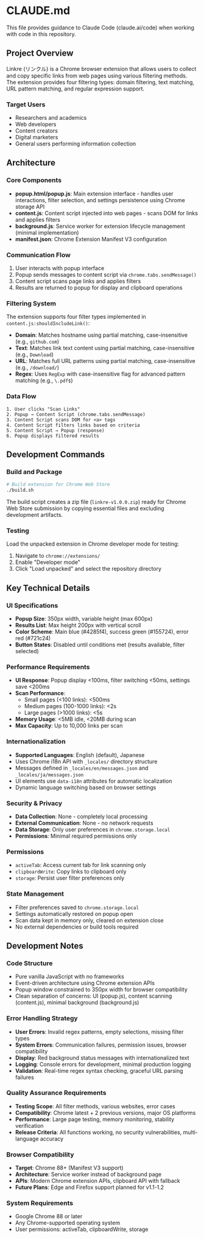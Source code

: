 # CLAUDE.md

This file provides guidance to Claude Code (claude.ai/code) when working with code in this repository.

## Project Overview

Linkre (リンクル) is a Chrome browser extension that allows users to collect and copy specific links from web pages using various filtering methods. The extension provides four filtering types: domain filtering, text matching, URL pattern matching, and regular expression support.

### Target Users
- Researchers and academics
- Web developers  
- Content creators
- Digital marketers
- General users performing information collection

## Architecture

### Core Components

- **popup.html/popup.js**: Main extension interface - handles user interactions, filter selection, and settings persistence using Chrome storage API
- **content.js**: Content script injected into web pages - scans DOM for links and applies filters
- **background.js**: Service worker for extension lifecycle management (minimal implementation)
- **manifest.json**: Chrome Extension Manifest V3 configuration

### Communication Flow

1. User interacts with popup interface
2. Popup sends messages to content script via `chrome.tabs.sendMessage()`
3. Content script scans page links and applies filters
4. Results are returned to popup for display and clipboard operations

### Filtering System

The extension supports four filter types implemented in `content.js:shouldIncludeLink()`:
- **Domain**: Matches hostname using partial matching, case-insensitive (e.g., `github.com`)
- **Text**: Matches link text content using partial matching, case-insensitive (e.g., `Download`)  
- **URL**: Matches full URL patterns using partial matching, case-insensitive (e.g., `/download/`)
- **Regex**: Uses `RegExp` with case-insensitive flag for advanced pattern matching (e.g., `\.pdf$`)

### Data Flow
```
1. User clicks "Scan Links"
2. Popup → Content Script (chrome.tabs.sendMessage)
3. Content Script scans DOM for <a> tags
4. Content Script filters links based on criteria
5. Content Script → Popup (response)
6. Popup displays filtered results
```

## Development Commands

### Build and Package
```bash
# Build extension for Chrome Web Store
./build.sh
```

The build script creates a zip file (`linkre-v1.0.0.zip`) ready for Chrome Web Store submission by copying essential files and excluding development artifacts.

### Testing
Load the unpacked extension in Chrome developer mode for testing:
1. Navigate to `chrome://extensions/`
2. Enable "Developer mode"
3. Click "Load unpacked" and select the repository directory

## Key Technical Details

### UI Specifications
- **Popup Size**: 350px width, variable height (max 600px)
- **Results List**: Max height 200px with vertical scroll
- **Color Scheme**: Main blue (#4285f4), success green (#155724), error red (#721c24)
- **Button States**: Disabled until conditions met (results available, filter selected)

### Performance Requirements
- **UI Response**: Popup display <100ms, filter switching <50ms, settings save <200ms
- **Scan Performance**: 
  - Small pages (<100 links): <500ms
  - Medium pages (100-1000 links): <2s  
  - Large pages (>1000 links): <5s
- **Memory Usage**: <5MB idle, <20MB during scan
- **Max Capacity**: Up to 10,000 links per scan

### Internationalization
- **Supported Languages**: English (default), Japanese
- Uses Chrome i18n API with `_locales/` directory structure
- Messages defined in `_locales/en/messages.json` and `_locales/ja/messages.json`
- UI elements use `data-i18n` attributes for automatic localization
- Dynamic language switching based on browser settings

### Security & Privacy
- **Data Collection**: None - completely local processing
- **External Communication**: None - no network requests
- **Data Storage**: Only user preferences in `chrome.storage.local`
- **Permissions**: Minimal required permissions only

### Permissions
- `activeTab`: Access current tab for link scanning only
- `clipboardWrite`: Copy links to clipboard only
- `storage`: Persist user filter preferences only

### State Management
- Filter preferences saved to `chrome.storage.local`
- Settings automatically restored on popup open
- Scan data kept in memory only, cleared on extension close
- No external dependencies or build tools required

## Development Notes

### Code Structure
- Pure vanilla JavaScript with no frameworks
- Event-driven architecture using Chrome extension APIs
- Popup window constrained to 350px width for browser compatibility
- Clean separation of concerns: UI (popup.js), content scanning (content.js), minimal background (background.js)

### Error Handling Strategy
- **User Errors**: Invalid regex patterns, empty selections, missing filter types
- **System Errors**: Communication failures, permission issues, browser compatibility
- **Display**: Red background status messages with internationalized text
- **Logging**: Console errors for development, minimal production logging
- **Validation**: Real-time regex syntax checking, graceful URL parsing failures

### Quality Assurance Requirements
- **Testing Scope**: All filter methods, various websites, error cases
- **Compatibility**: Chrome latest + 2 previous versions, major OS platforms
- **Performance**: Large page testing, memory monitoring, stability verification
- **Release Criteria**: All functions working, no security vulnerabilities, multi-language accuracy

### Browser Compatibility
- **Target**: Chrome 88+ (Manifest V3 support)
- **Architecture**: Service worker instead of background page
- **APIs**: Modern Chrome extension APIs, clipboard API with fallback
- **Future Plans**: Edge and Firefox support planned for v1.1-1.2

### System Requirements
- Google Chrome 88 or later
- Any Chrome-supported operating system
- User permissions: activeTab, clipboardWrite, storage